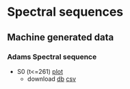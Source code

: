 # Spectral sequences
## Machine generated data
### Adams Spectral sequence
* S0 (t<=261) [plot](./S0_AdamsE2_t261/index.html)
    * download [db](./S0_AdamsE2_t261/S0_AdamsSS_t261.db) [csv](./S0_AdamsE2_t261/csv.zip)